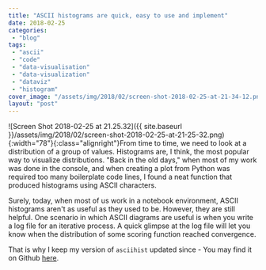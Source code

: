 ```yaml
---
title: "ASCII histograms are quick, easy to use and implement"
date: 2018-02-25
categories: 
 - "blog"
tags: 
 - "ascii"
 - "code"
 - "data-visualisation"
 - "data-visualization"
 - "dataviz"
 - "histogram"
cover_image: "/assets/img/2018/02/screen-shot-2018-02-25-at-21-34-12.png"
layout: "post"
---
```


![Screen Shot 2018-02-25 at 21.25.32]({{ site.baseurl }}/assets/img/2018/02/screen-shot-2018-02-25-at-21-25-32.png){:width="78"}{:class="alignright"}From time to time, we need to look at a distribution of a group of values. Histograms are, I think, the most popular way to visualize distributions. "Back in the old days," when most of my work was done in the console, and when creating a plot from Python was required too many boilerplate code lines, I found a neat function that produced histograms using ASCII characters.

Surely, today, when most of us work in a notebook environment, ASCII histograms aren't as useful as they used to be. However, they are still helpful. One scenario in which ASCII diagrams are useful is when you write a log file for an iterative process. A quick glimpse at the log file will let you know when the distribution of some scoring function reached convergence.

That is why I keep my version of `asciihist` updated since - You may find it on Github [here](https://gist.github.com/bgbg/608d9ef4fd75032731651257fe67fc81).
